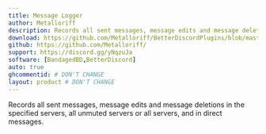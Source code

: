 ```yaml
---
title: Message Logger
author: Metalloriff
description: Records all sent messages, message edits and message deletions in the specified servers, all unmuted servers or all servers, and in direct messages.
download: https://github.com/Metalloriff/BetterDiscordPlugins/blob/master/MessageLogger.plugin.js
github: https://github.com/Metalloriff/
support: https://discord.gg/yNqzuJa
software: [BandagedBD,BetterDiscord]
auto: true
ghcommentid: # DON'T CHANGE
layout: product # DON'T CHANGE
---
```

Records all sent messages, message edits and message deletions in the specified servers, all unmuted servers or all servers, and in direct messages.